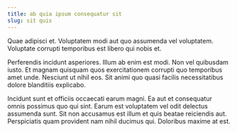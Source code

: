```yaml
---
title: ab quia ipsum consequatur sit
slug: sit quis
---
```


Quae adipisci et. Voluptatem modi aut quo assumenda vel voluptatem. Voluptate corrupti temporibus est libero qui nobis et.

Perferendis incidunt asperiores. Illum ab enim est modi. Non vel quibusdam iusto. Et magnam quisquam quos exercitationem corrupti quo temporibus amet unde. Nesciunt ut nihil eos. Sit animi quo quasi facilis necessitatibus dolore blanditiis explicabo.

Incidunt sunt et officiis occaecati earum magni. Ea aut et consequatur omnis possimus quo qui sint. Earum est voluptatem vel odit delectus assumenda sunt. Sit non accusamus est illum et quis beatae reiciendis aut. Perspiciatis quam provident nam nihil ducimus qui. Doloribus maxime at est.
